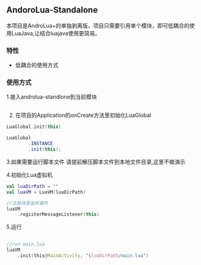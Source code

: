 ## AndoroLua-Standalone

本项目是AndroLua+的单独剥离版，项目只需要引用单个模块，即可低耦合的使用LuaJava,让结合luajava使用更简易。

### 特性

- 低耦合的使用方式

### 使用方式

1.接入androlua-standlone到当前模块

```groovy

```

2. 在项目的Application的onCreate方法里初始化LuaGlobal

```kotlin
LuaGlobal.init(this)
```

```java
LuaGlobal
        .INSTANCE
        .init(this);
```

3.如果需要运行脚本文件 请提前解压脚本文件到本地文件目录,这里不做演示


4.初始化Lua虚拟机

```kotlin
val luaDirPath = ""
val luaVM = LuaVM(luaDirPath)

//注册消息监听事件
luaVM
    .registerMessageListener(this)


```

5.运行
```kotlin
 
//run main.lua
luaVM
    .init(this@MainActivity, "$luaDirPath/main.lua")
```
